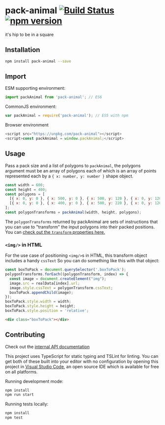 # pack-animal [![Build Status](https://travis-ci.org/shopgun/pack-animal.svg?branch=master)](https://travis-ci.org/shopgun/pack-animal) [![npm version](https://badge.fury.io/js/pack-animal.svg)](https://badge.fury.io/js/pack-animal)
it's hip to be in a square

## Installation
```sh
npm install pack-animal --save
```

## Import
ESM supporting environment:
```js
import packAnimal from 'pack-animal'; // ES6
```
CommonJS environment: 
```js
var packAnimal = require('pack-animal'); // ES5 with npm
```
Browser environment
```js
<script src="https://unpkg.com/pack-animal"></script>
<script>const packAnimal = window.packAnimal;</script>
```
## Usage
Pass a pack size and a list of polygons to `packAnimal`, the polygons argument must be an array of polygons each of which is an array of points represented each by a `{ x: number, y: number }` shape object.
```js
const width = 600;
const height = 400;
const polygons = [
  [{ x: 0, y: 0 }, { x: 500, y: 0 }, { x: 500, y: 120 }, { x: 0, y: 120 }],
  [{ x: 0, y: 0 }, { x: 400, y: 0 }, { x: 500, y: 220 }, { x: 0, y: 120 }]
];
const polygonTransforms = packAnimal(width, height, polygons);
```

The `polygonTransforms` returned by packAnimal are sets of instructions that you can use to "transform" the input polygons into their packed positions. You can [check out the `transform` properties here.](https://shopgun.github.io/pack-animal/interfaces/itransform.html)

### `<img/>` in HTML
For the use case of positioning `<img/>`s in HTML, this transform object includes a handy `cssText` So you can do something like this with that object:
```js
const boxToPack = document.querySelector('.boxToPack');
polygonTransforms.forEach((polygonTransform, index) => {
  const image = document.createElement("img");
  image.src = realData[index].url;
  image.style.cssText = polygonTransform.cssText;
  boxToPack.appendChild(image);
});
boxToPack.style.width = width;
boxToPack.style.height = height;
boxToPack.style.position = 'relative';
```
```html
<div class="boxToPack"></div>
```
## Contributing
Check out the [internal API documentation](https://shopgun.github.io/pack-animal/)

This project uses TypeScript for static typing and TSLint for linting. You can get both of these built into your editor with no configuration by opening this project in [Visual Studio Code](https://code.visualstudio.com/), an open source IDE which is available for free on all platforms.

Running development mode:

```sh
npm install
npm run start
```

Running tests locally:

```sh
npm install
npm test
```
